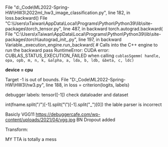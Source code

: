   File "d:\_Code\ML2022-Spring-HW\HW3\2022ml_hw3_image_classification.py", line 182, in <module>
    loss.backward()
  File "C:\Users\xTaiwan\AppData\Local\Programs\Python\Python39\lib\site-packages\torch\_tensor.py", line 487, in backward
    torch.autograd.backward(
  File "C:\Users\xTaiwan\AppData\Local\Programs\Python\Python39\lib\site-packages\torch\autograd\__init__.py", line 197, in backward
    Variable._execution_engine.run_backward(  # Calls into the C++ engine to run the backward pass
RuntimeError: CUDA error: CUBLAS_STATUS_EXECUTION_FAILED when calling `cublasSgemm( handle, opa, opb, m, n, k, &alpha, a, lda, b, ldb, &beta, c, ldc)`

**device = cpu**


Target -1 is out of bounds.
  File "D:\_Code\ML2022-Spring-HW\HW3\hw3.py", line 188, in <module>
    loss = criterion(logits, labels)

debugger labels: tensor([-1])
check dataloader and dataset

int(fname.split("/")[-1].split("\\")[-1].split("_")[0])
the lable parser is incorrect

Basicly VGG11
https://debuggercafe.com/wp-content/uploads/2021/04/vgg.jpg
BN Dropout added

Transform: 

MY TTA is totally a mess